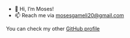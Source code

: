 - 👋 Hi, I’m Moses!
- 📫 Reach me via mosesgameli20@gmail.com

You can check my other [GitHub profile](https://github.com/mosesgameli-mtnn)

<!---
moses-20/moses-20 is a ✨ special ✨ repository because its `README.md` (this file) appears on your GitHub profile.
You can click the Preview link to take a look at your changes.
--->
